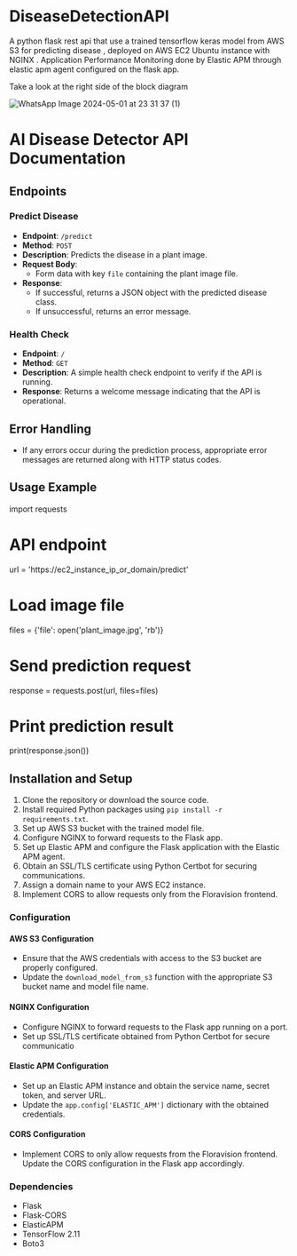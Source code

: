 # DiseaseDetectionAPI
A python flask rest api that use a trained tensorflow keras model  from AWS S3 for predicting disease , deployed on AWS EC2 Ubuntu instance with NGINX . Application Performance Monitoring done by Elastic APM  through elastic apm agent configured on the flask app.

Take a look at the right side of the block diagram 

![WhatsApp Image 2024-05-01 at 23 31 37 (1)](https://github.com/Smart-Indoor-Gardening-System/DiseaseDetectionAPI/assets/68688967/dd44a1db-7084-40c2-8b2b-f46cfcc687cc)


# AI Disease Detector API Documentation

## Endpoints

### Predict Disease
- **Endpoint**: `/predict`
- **Method**: `POST`
- **Description**: Predicts the disease in a plant image.
- **Request Body**:
  - Form data with key `file` containing the plant image file.
- **Response**:
  - If successful, returns a JSON object with the predicted disease class.
  - If unsuccessful, returns an error message.

### Health Check
- **Endpoint**: `/`
- **Method**: `GET`
- **Description**: A simple health check endpoint to verify if the API is running.
- **Response**: Returns a welcome message indicating that the API is operational.

## Error Handling
- If any errors occur during the prediction process, appropriate error messages are returned along with HTTP status codes.

## Usage Example

import requests

# API endpoint
url = 'https://ec2_instance_ip_or_domain/predict'

# Load image file
files = {'file': open('plant_image.jpg', 'rb')}

# Send prediction request
response = requests.post(url, files=files)

# Print prediction result
print(response.json())


## Installation and Setup

1. Clone the repository or download the source code.
2. Install required Python packages using `pip install -r requirements.txt`.
3. Set up AWS S3 bucket with the trained model file.
4. Configure NGINX to forward requests to the Flask app.
5. Set up Elastic APM and configure the Flask application with the Elastic APM agent.
6. Obtain an SSL/TLS certificate using Python Certbot for securing communications.
7. Assign a domain name to your AWS EC2 instance.
8. Implement CORS to allow requests only from the Floravision frontend.

### Configuration

#### AWS S3 Configuration
- Ensure that the AWS credentials with access to the S3 bucket are properly configured.
- Update the `download_model_from_s3` function with the appropriate S3 bucket name and model file name.

#### NGINX Configuration
- Configure NGINX to forward requests to the Flask app running on a port.
- Set up SSL/TLS certificate obtained from Python Certbot for secure communicatio

#### Elastic APM Configuration
- Set up an Elastic APM instance and obtain the service name, secret token, and server URL.
- Update the `app.config['ELASTIC_APM']` dictionary with the obtained credentials.

#### CORS Configuration
- Implement CORS to only allow requests from the Floravision frontend. Update the CORS configuration in the Flask app accordingly.


### Dependencies

- Flask
- Flask-CORS
- ElasticAPM
- TensorFlow 2.11
- Boto3



